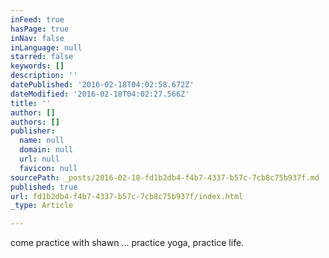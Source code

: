 ```yaml
---
inFeed: true
hasPage: true
inNav: false
inLanguage: null
starred: false
keywords: []
description: ''
datePublished: '2016-02-18T04:02:58.672Z'
dateModified: '2016-02-18T04:02:27.566Z'
title: ''
author: []
authors: []
publisher:
  name: null
  domain: null
  url: null
  favicon: null
sourcePath: _posts/2016-02-18-fd1b2db4-f4b7-4337-b57c-7cb8c75b937f.md
published: true
url: fd1b2db4-f4b7-4337-b57c-7cb8c75b937f/index.html
_type: Article

---
```

come practice with shawn ... practice yoga, practice life.